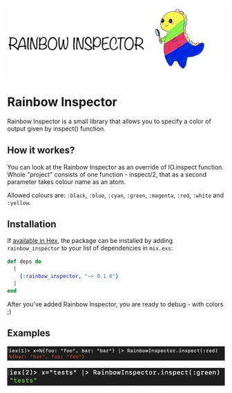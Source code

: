 ![logo](assets/logo.png)

# Rainbow Inspector

Rainbow Inspector is a small library that allows you to specify a color of output given by inspect() function.
 
## How it workes?

You can look at the Rainbow Inspector as an override of IO.inspect function.
Whole "project" consists of one function - inspect/2, that as a second parameter takes colour name as an atom.

Allowed colours are: `:black`, `:blue`, `:cyan`, `:green`, `:magenta`, `:red`, `:white` and `:yellow`.

## Installation

If [available in Hex](https://hex.pm/docs/publish), the package can be installed
by adding `rainbow_inspector` to your list of dependencies in `mix.exs`:

```elixir
def deps do
  [
    {:rainbow_inspector, "~> 0.1.0"}
  ]
end
```
After you've added Rainbow Inspector, you are ready to debug - with colors ;)

## Examples
![example1](assets/ex1.png)

![example2](assets/ex2.png)
